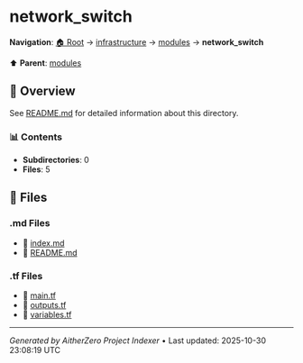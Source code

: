 # network_switch

**Navigation**: [🏠 Root](../../../index.md) → [infrastructure](../../index.md) → [modules](../index.md) → **network_switch**

⬆️ **Parent**: [modules](../index.md)

## 📖 Overview

See [README.md](./README.md) for detailed information about this directory.

### 📊 Contents

- **Subdirectories**: 0
- **Files**: 5

## 📄 Files

### .md Files

- 📝 [index.md](./index.md)
- 📝 [README.md](./README.md)

### .tf Files

- 📄 [main.tf](./main.tf)
- 📄 [outputs.tf](./outputs.tf)
- 📄 [variables.tf](./variables.tf)

---

*Generated by AitherZero Project Indexer* • Last updated: 2025-10-30 23:08:19 UTC

